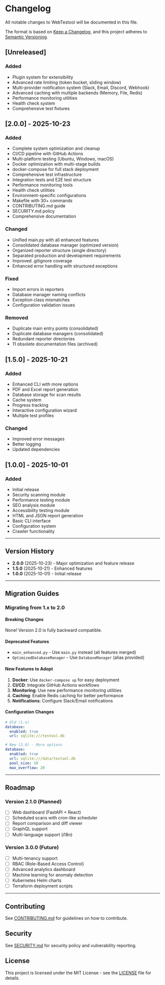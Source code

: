 # Changelog

All notable changes to WebTestool will be documented in this file.

The format is based on [Keep a Changelog](https://keepachangelog.com/en/1.0.0/),
and this project adheres to [Semantic Versioning](https://semver.org/spec/v2.0.0.html).

## [Unreleased]

### Added
- Plugin system for extensibility
- Advanced rate limiting (token bucket, sliding window)
- Multi-provider notification system (Slack, Email, Discord, Webhook)
- Advanced caching with multiple backends (Memory, File, Redis)
- Performance monitoring utilities
- Health check system
- Comprehensive test fixtures

## [2.0.0] - 2025-10-23

### Added
- Complete system optimization and cleanup
- CI/CD pipeline with GitHub Actions
- Multi-platform testing (Ubuntu, Windows, macOS)
- Docker optimization with multi-stage builds
- docker-compose for full stack deployment
- Comprehensive test infrastructure
- Integration tests and E2E test structure
- Performance monitoring tools
- Health check utilities
- Environment-specific configurations
- Makefile with 30+ commands
- CONTRIBUTING.md guide
- SECURITY.md policy
- Comprehensive documentation

### Changed
- Unified main.py with all enhanced features
- Consolidated database manager (optimized version)
- Organized reporter structure (single directory)
- Separated production and development requirements
- Improved .gitignore coverage
- Enhanced error handling with structured exceptions

### Fixed
- Import errors in reporters
- Database manager naming conflicts
- Exception class mismatches
- Configuration validation issues

### Removed
- Duplicate main entry points (consolidated)
- Duplicate database managers (consolidated)
- Redundant reporter directories
- 11 obsolete documentation files (archived)

## [1.5.0] - 2025-10-21

### Added
- Enhanced CLI with more options
- PDF and Excel report generation
- Database storage for scan results
- Cache system
- Progress tracking
- Interactive configuration wizard
- Multiple test profiles

### Changed
- Improved error messages
- Better logging
- Updated dependencies

## [1.0.0] - 2025-10-01

### Added
- Initial release
- Security scanning module
- Performance testing module
- SEO analysis module
- Accessibility testing module
- HTML and JSON report generation
- Basic CLI interface
- Configuration system
- Crawler functionality

---

## Version History

- **2.0.0** (2025-10-23) - Major optimization and feature release
- **1.5.0** (2025-10-21) - Enhanced features
- **1.0.0** (2025-10-01) - Initial release

---

## Migration Guides

### Migrating from 1.x to 2.0

#### Breaking Changes
None! Version 2.0 is fully backward compatible.

#### Deprecated Features
- `main_enhanced.py` - Use `main.py` instead (all features merged)
- `OptimizedDatabaseManager` - Use `DatabaseManager` (alias provided)

#### New Features to Adopt
1. **Docker**: Use `docker-compose up` for easy deployment
2. **CI/CD**: Integrate GitHub Actions workflows
3. **Monitoring**: Use new performance monitoring utilities
4. **Caching**: Enable Redis caching for better performance
5. **Notifications**: Configure Slack/Email notifications

#### Configuration Changes
```yaml
# Old (1.x)
database:
  enabled: true
  url: sqlite:///testool.db

# New (2.0) - More options
database:
  enabled: true
  url: sqlite:///data/testool.db
  pool_size: 10
  max_overflow: 20
```

---

## Roadmap

### Version 2.1.0 (Planned)
- [ ] Web dashboard (FastAPI + React)
- [ ] Scheduled scans with cron-like scheduler
- [ ] Report comparison and diff viewer
- [ ] GraphQL support
- [ ] Multi-language support (i18n)

### Version 3.0.0 (Future)
- [ ] Multi-tenancy support
- [ ] RBAC (Role-Based Access Control)
- [ ] Advanced analytics dashboard
- [ ] Machine learning for anomaly detection
- [ ] Kubernetes Helm charts
- [ ] Terraform deployment scripts

---

## Contributing

See [CONTRIBUTING.md](CONTRIBUTING.md) for guidelines on how to contribute.

## Security

See [SECURITY.md](SECURITY.md) for security policy and vulnerability reporting.

## License

This project is licensed under the MIT License - see the [LICENSE](LICENSE) file for details.

